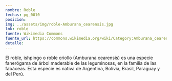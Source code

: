 ```yaml
---
nombre: Roble
fechas: pg_0010
posicion: 
img: ../assets/img/roble-Amburana_cearensis.jpg
lnk: roble
fuente: Wikimedia Commons
fuente_url: https://commons.wikimedia.org/wiki/Category:Amburana_cearensis#/media/File:Amburana_cearensis.jpg
detalle: 
---
```


<p>El roble, ishpingo o roble criollo (Amburana cearensis) es una especie fanerógama de árbol maderable de las leguminosas, en la familia de las fabáceas. Esta especie es nativa de Argentina, Bolivia, Brasil, Paraguay y del Perú.</p>

